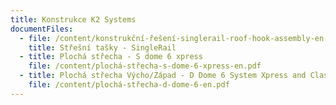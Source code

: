 ```yaml
---
title: Konstrukce K2 Systems
documentFiles:
  - file: /content/konstrukční-řešení-singlerail-roof-hook-assembly-en-dk-fj-no-se.pdf
    title: Střešní tašky - SingleRail
  - title: Plochá střecha - S dome 6 xpress
    file: /content/plochá-střecha-s-dome-6-xpress-en.pdf
  - title: Plochá střecha Výcho/Západ - D Dome 6 System Xpress and Classic
    file: /content/plochá-střecha-d-dome-6-en.pdf
---
```

